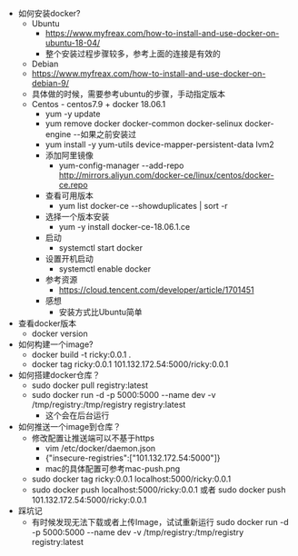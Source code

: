 * 如何安装docker?
  * Ubuntu
    * https://www.myfreax.com/how-to-install-and-use-docker-on-ubuntu-18-04/
    * 整个安装过程步骤较多，参考上面的连接是有效的
   * Debian
    * https://www.myfreax.com/how-to-install-and-use-docker-on-debian-9/
    * 具体做的时候，需要参考ubuntu的步骤，手动指定版本
  * Centos - centos7.9 + docker 18.06.1
    * yum -y update
    * yum remove docker  docker-common docker-selinux docker-engine --如果之前安装过
    * yum install -y yum-utils device-mapper-persistent-data lvm2
    * 添加阿里镜像
      * yum-config-manager --add-repo http://mirrors.aliyun.com/docker-ce/linux/centos/docker-ce.repo
    * 查看可用版本
      * yum list docker-ce --showduplicates | sort -r
    * 选择一个版本安装
      * yum -y install docker-ce-18.06.1.ce
    * 启动
      * systemctl start docker
    * 设置开机启动
      * systemctl enable docker
    * 参考资源
      * https://cloud.tencent.com/developer/article/1701451
    * 感想
      * 安装方式比Ubuntu简单
* 查看docker版本
  * docker version
* 如何构建一个image?
  * docker build -t ricky:0.0.1 .
  * docker tag ricky:0.0.1 101.132.172.54:5000/ricky:0.0.1
* 如何搭建docker仓库？
  * sudo docker pull registry:latest
  * sudo docker run -d -p 5000:5000 --name dev -v /tmp/registry:/tmp/registry registry:latest
    * 这个会在后台运行
* 如何推送一个image到仓库？
  * 修改配置让推送端可以不基于https
    * vim /etc/docker/daemon.json 
    * {"insecure-registries":["101.132.172.54:5000"]}
    * mac的具体配置可参考mac-push.png
  * sudo docker tag ricky:0.0.1 localhost:5000/ricky:0.0.1
  * sudo docker push localhost:5000/ricky:0.0.1 或者 sudo docker push 101.132.172.54:5000/ricky:0.0.1
* 踩坑记
  * 有时候发现无法下载或者上传Image，试试重新运行 sudo docker run -d -p 5000:5000 --name dev -v /tmp/registry:/tmp/registry registry:latest
